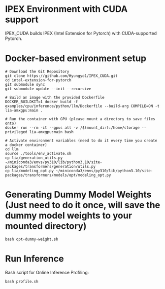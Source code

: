 # IPEX Environment with CUDA support
IPEX_CUDA builds IPEX (Intel Extension for Pytorch) with CUDA-supported Pytorch.

# Docker-based environment setup
```
# Download the Git Repository
git clone https://github.com/Hyungyo1/IPEX_CUDA.git
cd intel-extension-for-pytorch
git submodule sync
git submodule update --init --recursive

# Build an image with the provided Dockerfile
DOCKER_BUILDKIT=1 docker build -f examples/cpu/inference/python/llm/Dockerfile --build-arg COMPILE=ON -t lia-amxgpu:main .

# Run the container with GPU (please mount a directory to save files onto)
docker run --rm -it --gpus all -v /$(mount_dir):/home/storage --privileged lia-amxgpu:main bash

# Activate environment variables (need to do it every time you create a docker container)
cd llm
source ./tools/env_activate.sh
cp lia/generation_utils.py ~/miniconda3/envs/py310/lib/python3.10/site-packages/transformers/generation/utils.py
cp lia/modeling_opt.py ~/miniconda3/envs/py310/lib/python3.10/site-packages/transformers/models/opt/modeling_opt.py
```

# Generating Dummy Model Weights (Just need to do it once, will save the dummy model weights to your mounted directory)
```
bash opt-dummy-weight.sh
```

# Run Inference
Bash script for Online Inference Profiling:
```
bash profile.sh
```
